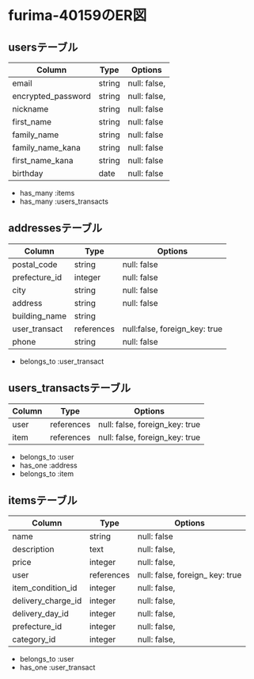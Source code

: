 # furima-40159のER図

## usersテーブル
| Column              | Type       | Options                          |
| ------------------- | ---------- | -------------------------------- |
| email               | string     | null: false,                     |
| encrypted_password  | string     | null: false,                     |
| nickname            | string     | null: false                      |
| first_name          | string     | null: false                      |
| family_name         | string     | null: false                      |
| family_name_kana    | string     | null: false                      |
| first_name_kana     | string     | null: false                      |
| birthday            | date       | null: false                      |
- has_many :items
- has_many :users_transacts

## addressesテーブル
| Column              | Type             | Options                          |
| ------------------- | ---------------- | -------------------------------- |
| postal_code         | string           | null: false                      |
| prefecture_id       | integer          | null: false                      |
| city                | string           | null: false                      |
| address             | string           | null: false                      |
| building_name       | string           |                                  |
| user_transact       | references       | null:false, foreign_key: true    |
| phone               | string           | null: false                      |
- belongs_to :user_transact

## users_transactsテーブル
| Column              | Type             | Options                          |
| ------------------- | ---------------- | -------------------------------- |
| user                | references       | null: false, foreign_key: true   |
| item                | references       | null: false, foreign_key: true   |
- belongs_to :user
- has_one :address
- belongs_to :item

## itemsテーブル
| Column              | Type           | Options                          |
| ------------------- | ----------     | -------------------------------- |
| name                | string         | null: false                      |
| description         | text           | null: false,                     |
| price               | integer        | null: false,                     |
| user                | references     | null: false, foreign_ key: true  |
| item_condition_id   | integer        | null: false,                     |
| delivery_charge_id  | integer        | null: false,                     |
| delivery_day_id     | integer        | null: false,                     |
| prefecture_id       | integer        | null: false,                     |
| category_id         | integer        | null: false,                     |
- belongs_to :user
- has_one :user_transact